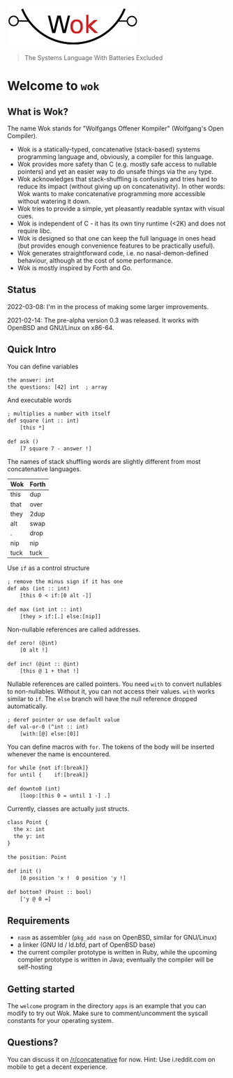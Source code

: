 ![Wok](logo.png)

> The Systems Language With Batteries Excluded

# Welcome to `wok`

## What is Wok?

The name Wok stands for "Wolfgangs Offener Kompiler" (Wolfgang's Open Compiler).

- Wok is a statically-typed, concatenative (stack-based) systems programming language and, obviously, a compiler for this language.
- Wok provides more safety than C (e.g. mostly safe access to nullable pointers) and yet an easier way to do unsafe things via the `any` type.
- Wok acknowledges that stack-shuffling is confusing and tries hard to reduce its impact (without giving up on concatenativity). In other words: Wok wants to make concatenative programming more accessible without watering it down.
- Wok tries to provide a simple, yet pleasantly readable syntax with visual cues.
- Wok is independent of C - it has its own tiny runtime (<2K) and does not require libc.
- Wok is designed so that one can keep the full language in ones head (but provides enough convenience features to be practically useful).
- Wok generates straightforward code, i.e. no nasal-demon-defined behaviour, although at the cost of some performance.
- Wok is mostly inspired by Forth and Go.

## Status

2022-03-08: I'm in the process of making some larger improvements.

2021-02-14: The pre-alpha version 0.3 was released.
It works with OpenBSD and GNU/Linux on x86-64.

## Quick Intro

You can define variables

```
the answer: int
the questions: [42] int  ; array
```

And executable words

```
; multiplies a number with itself
def square (int :: int)
    [this *]

def ask ()
    [7 square 7 - answer !] 
```

The names of stack shuffling words are slightly different from most concatenative languages.

Wok    | Forth
-------|-------
this   | dup
that   | over
they   | 2dup
alt    | swap
.      | drop
nip    | nip
tuck   | tuck

Use `if` as a control structure

```
; remove the minus sign if it has one
def abs (int :: int)
    [this 0 < if:[0 alt -]]

def max (int int :: int)
    [they > if:[.] else:[nip]]
```

Non-nullable references are called addresses.

```
def zero! (@int)
    [0 alt !]

def inc! (@int :: @int)
    [this @ 1 + that !]
```

Nullable references are called pointers.
You need `with` to convert nullables to non-nullables.
Without it, you can not access their values.
`with` works similar to `if`.
The `else` branch will have the null reference dropped automatically.

```
; deref pointer or use default value
def val-or-0 (^int :: int)
    [with:[@] else:[0]]
```

You can define macros with `for`.
The tokens of the body will be inserted whenever the name is encountered.

```
for while {not if:[break]}
for until {    if:[break]}

def downto0 (int)
    [loop:[this 0 = until 1 -] .]
```

Currently, classes are actually just structs.

```
class Point {
  the x: int
  the y: int
}

the position: Point

def init ()
    [0 position 'x !  0 position 'y !]

def bottom? (Point :: bool)
    ['y @ 0 =]
```

## Requirements

- `nasm` as assembler (`pkg_add nasm` on OpenBSD, similar for GNU/Linux)
- a linker (GNU ld / ld.bfd, part of OpenBSD base)
- the current compiler prototype is written in Ruby, while the upcoming compiler prototype is written in Java; eventually the compiler will be self-hosting

## Getting started

The `welcome` program in the directory `apps` is an example that you can modify to try out Wok.
Make sure to comment/uncomment the syscall constants for your operating system.

## Questions?

You can discuss it on [/r/concatenative](https://old.reddit.com/r/concatenative) for now.
Hint: Use i.reddit.com on mobile to get a decent experience.

